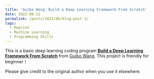 ```yaml
---
title: 'Guibo Wang：Build a Deep Learning Framework From Scratch'
date: 2022-06-12
permalink: /posts/2022/06/blog-post-3/
tags:
  - Reprint
  - Machine Learning
  - Programming Skills
---
```


This is a basic deep learning coding program [**Build a Deep Learning Framework From Scratch**](https://borgwang.github.io/dl/2019/08/18/tinynn.html) from [Guibo Wang](https://borgwang.github.io/about/). This project is friendly for beginner！


Please give credit to the original author when you use it elsewhere.
